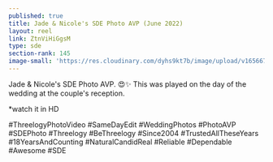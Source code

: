 ```yaml
---
published: true
title: Jade & Nicole's SDE Photo AVP (June 2022)
layout: reel
link: ZtnViHiGgsM
type: sde
section-rank: 145
image-small: 'https://res.cloudinary.com/dyhs9kt7b/image/upload/v1656678762/Nic_2.jpg'
---
```

Jade & Nicole's SDE Photo AVP. 😍✨
This was played on the day of the wedding at the couple's reception. 

*watch it in HD

#ThreelogyPhotoVideo #SameDayEdit #WeddingPhotos #PhotoAVP #SDEPhoto #Threelogy #BeThreelogy #Since2004 #TrustedAllTheseYears #18YearsAndCounting #NaturalCandidReal #Reliable #Dependable #Awesome #SDE